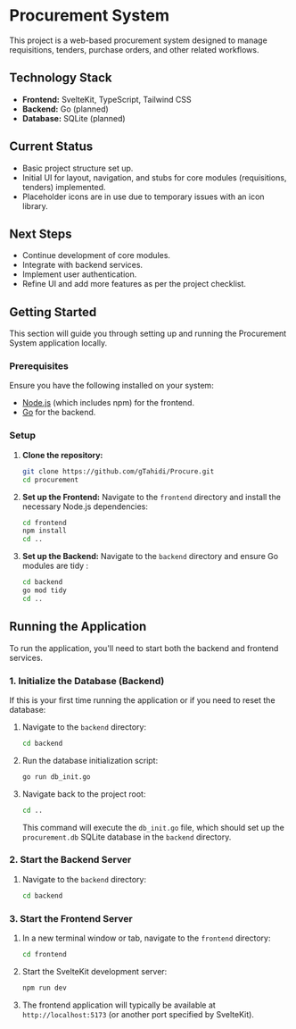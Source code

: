 # Procurement System

This project is a web-based procurement system designed to manage requisitions, tenders, purchase orders, and other related workflows.

## Technology Stack

- **Frontend:** SvelteKit, TypeScript, Tailwind CSS
- **Backend:** Go (planned)
- **Database:** SQLite (planned)

## Current Status

- Basic project structure set up.
- Initial UI for layout, navigation, and stubs for core modules (requisitions, tenders) implemented.
- Placeholder icons are in use due to temporary issues with an icon library.

## Next Steps

- Continue development of core modules.
- Integrate with backend services.
- Implement user authentication.
- Refine UI and add more features as per the project checklist.

## Getting Started

This section will guide you through setting up and running the Procurement System application locally.

### Prerequisites

Ensure you have the following installed on your system:

- [Node.js](https://nodejs.org/) (which includes npm) for the frontend.
- [Go](https://golang.org/doc/install) for the backend.

### Setup

1.  **Clone the repository:**
    ```bash
    git clone https://github.com/gTahidi/Procure.git
    cd procurement
    ```

2.  **Set up the Frontend:**
    Navigate to the `frontend` directory and install the necessary Node.js dependencies:
    ```bash
    cd frontend
    npm install
    cd ..
    ```

3.  **Set up the Backend:**
    Navigate to the `backend` directory and ensure Go modules are tidy :
    ```bash
    cd backend
    go mod tidy
    cd ..
    ```

## Running the Application

To run the application, you'll need to start both the backend and frontend services.

### 1. Initialize the Database (Backend)

If this is your first time running the application or if you need to reset the database:

1.  Navigate to the `backend` directory:
    ```bash
    cd backend
    ```
2.  Run the database initialization script:
    ```bash
    go run db_init.go
    ```
3.  Navigate back to the project root:
    ```bash
    cd ..
    ```
    This command will execute the `db_init.go` file, which should set up the `procurement.db` SQLite database in the `backend` directory.

### 2. Start the Backend Server

1.  Navigate to the `backend` directory:
    ```bash
    cd backend
    ```



### 3. Start the Frontend Server

1.  In a new terminal window or tab, navigate to the `frontend` directory:
    ```bash
    cd frontend
    ```
2.  Start the SvelteKit development server:
    ```bash
    npm run dev
    ```
3.  The frontend application will typically be available at `http://localhost:5173` (or another port specified by SvelteKit).
